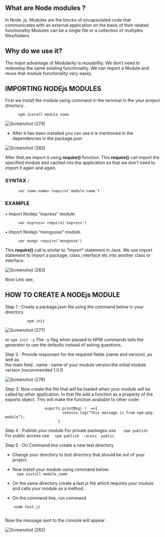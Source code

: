 ## What are Node modules ?

In Node. js, Modules are the blocks of encapsulated code that communicates with an external application on the basis of their related functionality
 Modules can be a single file or a collection of multiples files/folders
## Why do we use it?
The major advantage of Modularity is reusability. We don’t need to redevelop the same existing functionality. We can import a Module and reuse that module functionality very easily.

## IMPORTING NODEjs MODULES
First we install the module using command in the terminal in the your project directory .  

          npm install module_name  
          
 ![Screenshot (279)](https://user-images.githubusercontent.com/68144616/134818662-82082f92-9784-44d8-b162-7bf3534caa3b.png)
 
 - After it has been installed you can see  it is mentioned in the dependencies in the package.json

![Screenshot (282)](https://user-images.githubusercontent.com/68144616/134818947-938c759b-8d8a-4252-af01-4f7070f58d81.png)

      
  
  


 After that,we import it using **require()** function.
This **require()** call import the specified module and cached into the application so that we don’t need to import it again and again.

### SYNTAX :
     

          var some-name= require('module-name')     
      
         

### EXAMPLE
•	Import Nodejs “express” module.  


          var express= require('express')     
      
         
•	Import Nodejs “mongoose”  module.


          var mong= require('mongoose')     
      

This **require()** call is similar to “import” statement in Java. We use import statement to import a package, class, interface etc into another class or interface.


![Screenshot (283)](https://user-images.githubusercontent.com/68144616/134819000-b9ef8f9a-93fd-4548-8ba5-7d9ff9cdb167.png)


Now Lets see,


## HOW TO CREATE A NODEjs MODULE

Step 1 : Create a package.json file using the command below in your directory  

              npm init  
              
 ![Screenshot (277)](https://user-images.githubusercontent.com/68144616/134819323-056e3cdc-5084-481e-9223-a3b37d4cd6a5.png)     
 
 or `npm init -y`  The -y flag when passed to NPM commands tells the generator to use the defaults instead of asking questions.
          

Step 2 : Provide responses for the required fields (name and version) ,as well as     
                the main field .
            name : name of your module
            version:the initial module version (recommended 1.0.1)
            
![Screenshot (278)](https://user-images.githubusercontent.com/68144616/134819584-e26fda34-be78-487c-86fe-46fb7ed37697.png)


Step 3: Now create the file that will be loaded when your module will be    
             called by other application.
            In that file add a function as a property of the exports object. This
             will make the function available to other code:
             
```
                  exports.printMsg( )  =>{
                          console.log(“This message is from npm-pkg-module”);
                        }
```

Step 4 : Publish your module
         For private packages  use    `    npm publish  `   
          For public access use           `   npm publish --acess  public  `

Step 5 :  On Command line create a new test directory
- Change your directory to test directory that should be out of your project.

- Now install your module using command below:  
 `   npm install module_name  `

-	On the same directory create a test.js file which requires your module
and calls  your  module as a method .

-	On the command line, run command  
 ```
     node test.js 
     
  ```
     
    
Now the message sent to the console will appear .

![Screenshot (282)](https://user-images.githubusercontent.com/68144616/134820191-5149f985-8b94-4c36-9554-0514d23de3ab.png)


              


                    
